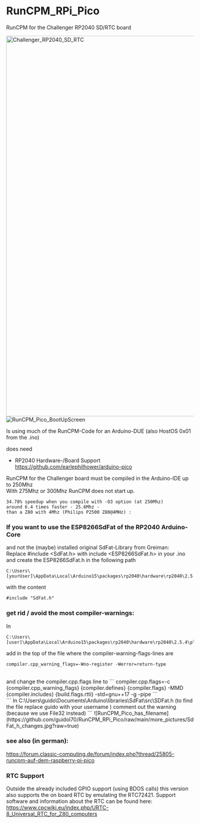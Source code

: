 # RunCPM_RPi_Pico
RunCPM for the Challenger RP2040 SD/RTC board

<img src="https://usercontent.one/wp/ilabs.se/wp-content/uploads/2022/10/iso-1-2048.jpg" alt="Challenger_RP2040_SD_RTC" width="1024"/>
<img src="https://github.com/guidol70/RunCPM_RPi_Pico/raw/main/more_pictures/GL20221026_RP2040_262.jpg" alt="RunCPM_Pico_BootUpScreen"/>

Is using much of the RunCPM-Code for an Arduino-DUE (also HostOS 0x01 from the .ino)

does need

- RP2040 Hardware-/Board Support https://github.com/earlephilhower/arduino-pico

RunCPM for the Challenger board must be compiled in the Arduino-IDE up to 250Mhz<br/>
With 275Mhz or 300Mhz RunCPM does not start up.

```
34.78% speedup when you compile with -O3 option (at 250Mhz)
around 6.4 times faster - 25.6Mhz - 
than a Z80 with 4Mhz (Philips P2500 Z80@4MHz) :
```

### If you want to use the ESP8266SdFat of the RP2040 Arduino-Core
and not the (maybe) installed original SdFat-Library from Greiman:<br>
Replace #include <SdFat.h> with include <ESP8266SdFat.h> in your .ino<br>
and create the ESP8266SdFat.h in the following path<br>
```
C:\Users\[yourUser]\AppData\Local\Arduino15\packages\rp2040\hardware\rp2040\2.5.2\libraries\ESP8266SdFat\src
```
with the content
```
#include "SdFat.h"
```


### get rid / avoid the most compiler-warnings:

In

```
C:\Users\[user]\AppData\Local\Arduino15\packages\rp2040\hardware\rp2040\2.5.4\platform.txt
```
add in the top of the file where the compiler-warning-flags-lines are

```
compiler.cpp_warning_flags=-Wno-register -Werror=return-type
```
<br>
and change the compiler.cpp.flags line to
```
compiler.cpp.flags=-c {compiler.cpp_warning_flags} {compiler.defines} {compiler.flags} -MMD {compiler.includes} {build.flags.rtti} -std=gnu++17 -g -pipe
```
<br>
```
In
C:\Users\guido\Documents\Arduino\libraries\SdFat\src\SDFat.h
(to find the file replace guido with your username )
comment out the warning (because we use File32 instead)
```
![RunCPM_Pico_has_filename](https://github.com/guidol70/RunCPM_RPi_Pico/raw/main/more_pictures/SdFat_h_changes.jpg?raw=true)

### see also (in german):<br>
https://forum.classic-computing.de/forum/index.php?thread/25805-runcpm-auf-dem-raspberry-pi-pico<br>

### RTC Support
Outside the already included GPIO support (using BDOS calls) this version also supports the on board RTC by emulating the RTC72421. Support software and information about the RTC can be found here: https://www.cpcwiki.eu/index.php/URTC-8_Universal_RTC_for_Z80_computers
